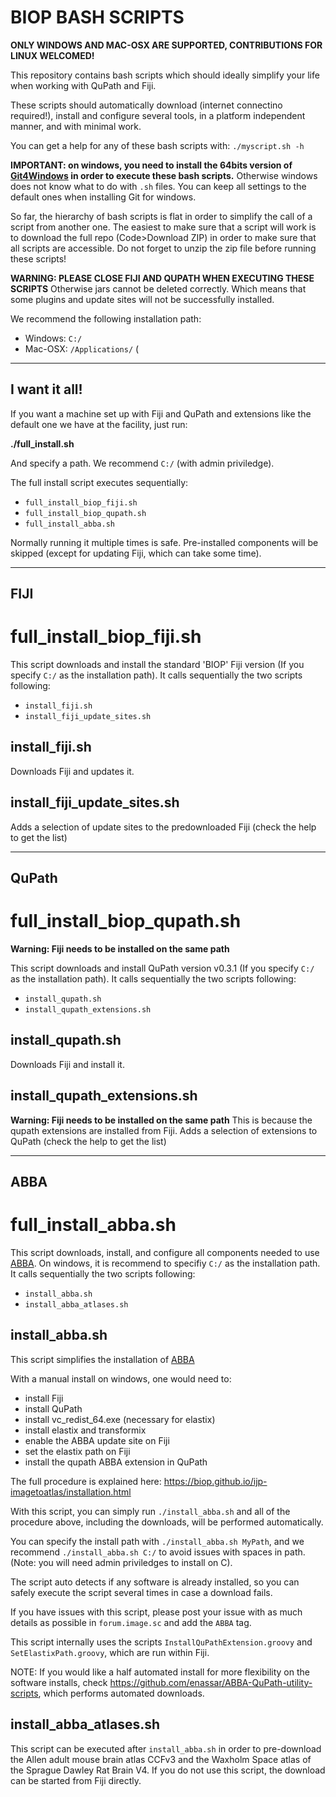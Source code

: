 # BIOP BASH SCRIPTS

**ONLY WINDOWS AND MAC-OSX ARE SUPPORTED, CONTRIBUTIONS FOR LINUX WELCOMED!**

This repository contains bash scripts which should ideally simplify your life when working with QuPath and Fiji.

These scripts should automatically download (internet connectino required!), install and configure several tools, in a platform independent manner, and with minimal work.

You can get a help for any of these bash scripts with:
`./myscript.sh -h`

**IMPORTANT: on windows, you need to install the 64bits version of [Git4Windows](https://git-scm.com/download/win) in order to execute these bash scripts.** Otherwise windows does not know what to do with `.sh` files. You can keep all settings to the default ones when installing Git for windows.

So far, the hierarchy of bash scripts is flat in order to simplify the call of a script from another one. The easiest to make sure that a script will work is to download the full repo (Code>Download ZIP) in order to make sure that all scripts are accessible. Do not forget to unzip the zip file before running these scripts!

**WARNING: PLEASE CLOSE FIJI AND QUPATH WHEN EXECUTING THESE SCRIPTS**
Otherwise jars cannot be deleted correctly. Which means that some plugins and update sites will not be successfully installed.

We recommend the following installation path:

* Windows: `C:/`
* Mac-OSX: `/Applications/` (

--------------- 
I want it all! 
--------------

If you want a machine set up with Fiji and QuPath and extensions like the default one we have at the facility, just run:

**./full_install.sh**

And specify a path. We recommend `C:/` (with admin priviledge).

The full install script executes sequentially:

- `full_install_biop_fiji.sh`
- `full_install_biop_qupath.sh`
- `full_install_abba.sh`

Normally running it multiple times is safe. Pre-installed components will be skipped (except for updating Fiji, which can take some time).

--------------- 
FIJI 
--------------------

# full_install_biop_fiji.sh

This script downloads and install the standard 'BIOP' Fiji version (If you specify `C:/` as the installation path). It calls sequentially the two scripts following:

- `install_fiji.sh`
- `install_fiji_update_sites.sh`

## install_fiji.sh

Downloads Fiji and updates it.

## install_fiji_update_sites.sh

Adds a selection of update sites to the predownloaded Fiji (check the help to get the list)

--------------- 
QuPath 
--------------------

# full_install_biop_qupath.sh

**Warning: Fiji needs to be installed on the same path**

This script downloads and install QuPath version v0.3.1 (If you specify `C:/` as the installation path). It calls sequentially the two scripts following:

- `install_qupath.sh`
- `install_qupath_extensions.sh`

## install_qupath.sh

Downloads Fiji and install it.

## install_qupath_extensions.sh
**Warning: Fiji needs to be installed on the same path**
This is because the qupath extensions are installed from Fiji.
Adds a selection of extensions to QuPath (check the help to get the list)

---------------- 
ABBA 
-------------------

# full_install_abba.sh

This script downloads, install, and configure all components needed to use [ABBA](https://biop.github.io/ijp-imagetoatlas/).
On windows, it is recommend to specifiy `C:/` as the installation path. It calls sequentially the two scripts following:

- `install_abba.sh`
- `install_abba_atlases.sh`

## install_abba.sh

This script simplifies the installation of [ABBA](https://biop.github.io/ijp-imagetoatlas/) 

With a manual install on windows, one would need to:
- install Fiji
- install QuPath
- install vc_redist_64.exe (necessary for elastix)
- install elastix and transformix
- enable the ABBA update site on Fiji
- set the elastix path on Fiji
- install the qupath ABBA extension in QuPath

The full procedure is explained here: https://biop.github.io/ijp-imagetoatlas/installation.html

With this script, you can simply run `./install_abba.sh` and all of the procedure above, including the downloads, will be performed automatically.

You can specify the install path with `./install_abba.sh MyPath`, and we recommend `./install_abba.sh C:/` to avoid issues with spaces in path. (Note: you will need admin priviledges to install on C).

The script auto detects if any software is already installed, so you can safely execute the script several times in case a download fails.

If you have issues with this script, please post your issue with as much details as possible in `forum.image.sc` and add the `ABBA` tag.

This script internally uses the scripts `InstallQuPathExtension.groovy` and `SetElastixPath.groovy`, which are run within Fiji.

NOTE: If you would like a half automated install for more flexibility on the software installs, check https://github.com/enassar/ABBA-QuPath-utility-scripts, which performs automated downloads.

## install_abba_atlases.sh

This script can be executed after `install_abba.sh` in order to pre-download the Allen adult mouse brain atlas CCFv3 and the Waxholm Space atlas of the Sprague Dawley Rat Brain V4. If you do not use this script, the download can be started from Fiji directly.

